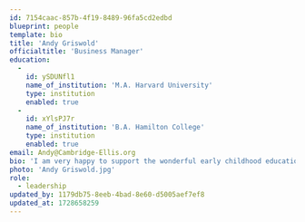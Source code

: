 ```yaml
---
id: 7154caac-857b-4f19-8489-96fa5cd2edbd
blueprint: people
template: bio
title: 'Andy Griswold'
officialtitle: 'Business Manager'
education:
  -
    id: ySDUNfl1
    name_of_institution: 'M.A. Harvard University'
    type: institution
    enabled: true
  -
    id: xYlsPJ7r
    name_of_institution: 'B.A. Hamilton College'
    type: institution
    enabled: true
email: Andy@Cambridge-Ellis.org
bio: 'I am very happy to support the wonderful early childhood education program  at Cambridge-Ellis as the Business Manager. After a first career in the private sector, I entered the nonprofit world in 2002 as the Business Manager for St. Paul’s Parish, St. Paul’s Choir School, and the Harvard Catholic Center. I joined CES in 2018 and look forward to more years serving our children and families.  My wife and I are long time residents of Medford and we are connected to Cambridge through CES and also through our parish of St. Paul’s where we enjoy singing in the choir.'
photo: 'Andy Griswold.jpg'
role:
  - leadership
updated_by: 1179db75-8eeb-4bad-8e60-d5005aef7ef8
updated_at: 1728658259
---
```

